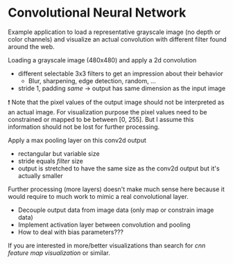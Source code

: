 # Convolutional Neural Network

Example application to load a representative grayscale image (no depth or color channels) and visualize an actual convolution with different filter found around the web.

Loading a grayscale image (480x480) and apply a 2d convolution

- different selectable 3x3 filters to get an impression about their behavior
  - Blur, sharpening, edge detection, random, ...
- stride 1, padding _same_ $\to$ output has same dimension as the input image

:exclamation: Note that the pixel values of the output image should not be interpreted as an actual image. For visualization purpose the pixel values need to be constrained or mapped to be between [0, 255]. But I assume this information should not be lost for further processing.

Apply a max pooling layer on this conv2d output

- rectangular but variable size
- stride equals _filter_ size
- output is stretched to have the same size as the conv2d output but it's actually smaller

Further processing (more layers) doesn't make much sense here because it would require to much work to mimic a real convolutional layer.

- Decouple output data from image data (only map or constrain image data)
- Implement activation layer between convolution and pooling
- How to deal with bias parameters???

If you are interested in more/better visualizations than search for _cnn feature map visualization_ or similar.

